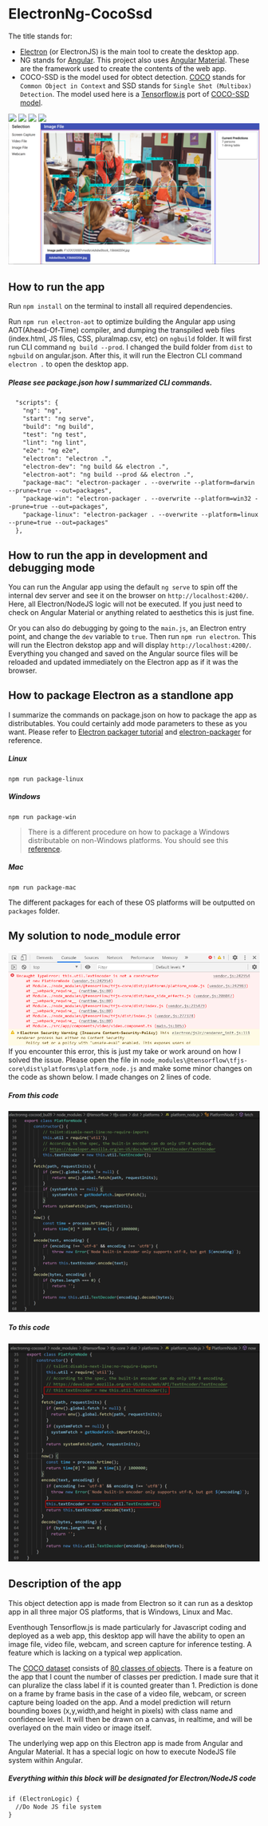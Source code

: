 # ElectronNg-CocoSsd
The title stands for:
* [Electron](https://www.electronjs.org/) (or ElectronJS) is the main tool to create the desktop app.
* NG stands for [Angular](https://angular.io/). This project also uses [Angular Material](https://material.angular.io/). These are the framework used to create the contents of the web app.
* COCO-SSD is the model used for obtect detection. [COCO](https://cocodataset.org/#home) stands for `Common Object in Context` and SSD stands for `Single Shot (Multibox) Detection`. The model used here is a [Tensorflow.js](https://www.tensorflow.org/js/models) port of [COCO-SSD model](https://github.com/tensorflow/tfjs-models/tree/master/coco-ssd). 

![](others/WalkingTour.gif)
![](others/office_ezgif.gif)
![](others/videomeeting_ezgif.gif)
![](others/stretching_ezgif.gif)
![](others/kinder.png)

## How to run the app
Run `npm install` on the terminal to install all required dependencies.

Run `npm run electron-aot` to optimize building the Angular app using AOT(Ahead-Of-Time) compiler, and dumping the transpiled web files (index.html, JS files, CSS, pluralmap.csv, etc) on `ngbuild` folder. It will first run CLI command `ng build --prod`. I changed the build folder from `dist` to `ngbuild` on angular.json. After this, it will run the Electron CLI command `electron .` to open the desktop app. 

##### **Please see package.json how I summarized CLI commands.**
```
  "scripts": {
    "ng": "ng",
    "start": "ng serve",
    "build": "ng build",
    "test": "ng test",
    "lint": "ng lint",
    "e2e": "ng e2e",
    "electron": "electron .",
    "electron-dev": "ng build && electron .",
    "electron-aot": "ng build --prod && electron .",
    "package-mac": "electron-packager . --overwrite --platform=darwin --prune=true --out=packages",
    "package-win": "electron-packager . --overwrite --platform=win32 --prune=true --out=packages",
    "package-linux": "electron-packager . --overwrite --platform=linux --prune=true --out=packages"
  },
```

## How to run the app in development and debugging mode
You can run the Angular app using the default `ng serve` to spin off the internal dev server and see it on the browser on `http://localhost:4200/`. Here, all Electron/NodeJS logic will not be executed. If you just need to check on Angular Material or anything related to aesthetics this is just fine. 

Or you can also do debugging by going to the `main.js`, an Electron entry point, and change the `dev` variable to `true`. Then run `npm run electron`. This will run the Electron dekstop app and will display `http://localhost:4200/`. Everything you changed and saved on the Angular source files will be reloaded and updated immediately on the Electron app as if it was the browser.  

## How to package Electron as a standlone app
I summarize the commands on package.json on how to package the app as distributables. You could certainly add mode parameters to these as you want. Please refer to [Electron packager tutorial](https://www.christianengvall.se/electron-packager-tutorial/) and 
[electron-packager](https://electron.github.io/electron-packager/master/) for reference.

##### **Linux**
```
npm run package-linux
```
##### **Windows**
```
npm run package-win
```
>There is a different procedure on how to package a Windows distributable on non-Windows platforms. You should see this [reference](https://github.com/electron/electron-packager#building-windows-apps-from-non-windows-platforms).

##### **Mac**
```
npm run package-mac
```
The different packages for each of these OS platforms will be outputted on `packages` folder.

## My solution to node_module error
![](others/node_module_error.png)
If you encounter this error, this is just my take or work around on how I solved the issue. Please open the file in `node_modules\@tensorflow\tfjs-core\dist\platforms\platform_node.js` and make some minor changes on the code as shown below. I made changes on 2 lines of code.
##### **From this code**
![](others/FromThisCode.png)
##### **To this code**
![](others/ToThisCode.png)
## Description of the app
This object detection app is made from Electron so it can run as a desktop app in all three major OS platforms, that is Windows, Linux and Mac.  

Eventhough Tensorflow.js is made particularly for Javascript coding and deployed as a web app, this desktop app will have the ability to open an image file, video file, webcam, and screen capture for inference testing. A feature which is lacking on a typical wep application. 

The [COCO dataset](https://cocodataset.org/#home) consists of [80 classes of objects](https://github.com/tensorflow/tfjs-models/blob/master/coco-ssd/src/classes.ts). There is a feature on the app that I count the number of classes per prediction. I made sure that it can pluralize the class label if it is counted greater than 1. Prediction is done on a frame by frame basis in the case of a video file, webcam, or screen capture being loaded on the app. And a model prediction will return bounding boxes (x,y,width,and height in pixels) with class name and confidence level. It will then be drawn on a canvas, in realtime, and will be overlayed on the main video or image itself.

The underlying wep app on this Electron app is made from Angular and Angular Material. It has a special logic on how to execute NodeJS file system  within Angular.
##### **Everything within this block will be designated for Electron/NodeJS code**
```
if (ElectronLogic) {
  //Do Node JS file system
}
```
